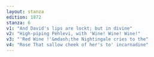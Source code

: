 ```yaml
---
layout: stanza
edition: 1872
stanza: 6
v1: "And David's lips are lockt; but in divine"
v2: "High-piping Péhlevi, with 'Wine! Wine! Wine!"
v3: "'Red Wine !'&mdash;the Nightingale cries to the"
v4: "Rose That sallow cheek of her's to' incarnadine"
---
```

